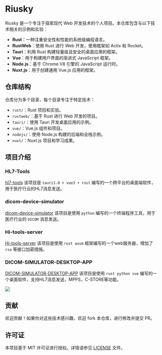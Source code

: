 # Riusky

Riusky 是一个专注于探索现代 Web 开发技术的个人项目。本仓库包含与以下技术相关的示例和实验：

- **Rust**：一种注重安全性和性能的系统级编程语言。
- **RustWeb**：使用 Rust 进行 Web 开发，使用框架如 Actix 和 Rocket。
- **Tauri**：利用 Rust 构建轻量级且安全的桌面应用的框架。
- **Vue**：用于构建用户界面的渐进式 JavaScript 框架。
- **Node.js**：基于 Chrome V8 引擎的 JavaScript 运行时。
- **Nuxt.js**：用于创建通用 Vue.js 应用的框架。

## 仓库结构

仓库分为多个目录，每个目录专注于特定技术：

- `rust/`：Rust 项目和实验。
- `rustweb/`：基于 Rust 进行 Web 开发的项目。
- `tauri/`：使用 Tauri 开发桌面应用的示例。
- `vue/`：Vue.js 组件和项目。
- `nodejs/`：使用 Node.js 构建的后端和全栈示例。
- `nuxt/`：Nuxt.js 项目和学习成果。

## 项目介绍

### HL7-Tools

[hl7-tools](https://github.com/riusky/HL7-Tools) 该项目是 `tauri1.0 + vue3 + rust` 编写的一个跨平台的桌面端软件，用于医疗行业的HL7消息发送。

### dicom-device-simulator

[dicom-device-simulator](https://github.com/riusky/dicom-device-simulator) 该项目是使用 `python` 编写的一个终端程序工具，用于医疗行业的 `DICOM` 消息发送。

### Hi-tools-server

[Hi-tools-server](https://github.com/riusky/Hi-tools-server) 该项目是使用 `rust axum` 框架编写的一个web服务器，增加了 `rsa` 等接口加密措施。

### DICOM-SIMULATOR-DESKTOP-APP

[DICOM-SIMULATOR-DESKTOP-APP](https://github.com/riusky/DICOM-SIMULATOR-DESKTOP-APP) 该项目是使用 `rust python vue` 编写的一个桌面软件，支持HL7消息发送，MPPS，C-STORE等功能。

![](https://github.com/riusky/DICOM-SIMULATOR-DESKTOP-APP/blob/main/dicom-interface.png)

## 贡献

欢迎贡献！如果你对这些技术感兴趣，欢迎 fork 本仓库，进行修改并提交 PR。

## 许可证

本项目基于 MIT 许可证进行授权。详情请参见 [LICENSE](LICENSE) 文件。
